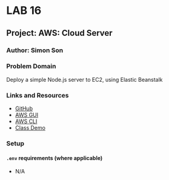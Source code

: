# LAB 16

## Project: AWS: Cloud Server

### Author: Simon Son

### Problem Domain

Deploy a simple Node.js server to EC2, using Elastic Beanstalk

### Links and Resources

* [GitHub](https://github.com/sson68x/cloud-server/pull/1)
* [AWS GUI](http://cloudserver-env.eba-pucmytk7.us-west-2.elasticbeanstalk.com/)
* [AWS CLI](http://cloud-server-dev.us-west-2.elasticbeanstalk.com/)
* [Class Demo](https://github.com/codefellows/seattle-javascript-401d47/tree/main/class-16)

### Setup

#### `.env` requirements (where applicable)

* N/A
